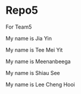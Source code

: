 # Repo5
For Team5

My name is Jia Yin

My name is Tee Mei Yit

My name is Meenanbeega

My name is Shiau See

My name is Lee Cheng Hooi


